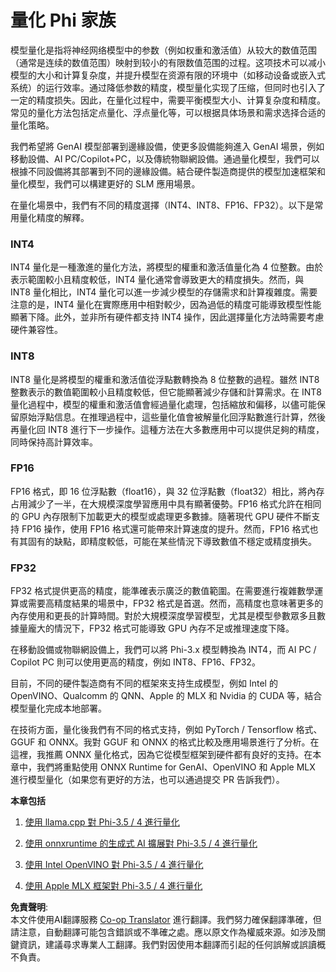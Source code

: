 <!--
CO_OP_TRANSLATOR_METADATA:
{
  "original_hash": "418c693c63cc0e817dc560558f730a7a",
  "translation_date": "2025-04-04T17:55:51+00:00",
  "source_file": "md\\01.Introduction\\04\\QuantifyingPhi.md",
  "language_code": "hk"
}
-->
# **量化 Phi 家族**

模型量化是指将神经网络模型中的参数（例如权重和激活值）从较大的数值范围（通常是连续的数值范围）映射到较小的有限数值范围的过程。这项技术可以减小模型的大小和计算复杂度，并提升模型在资源有限的环境中（如移动设备或嵌入式系统）的运行效率。通过降低参数的精度，模型量化实现了压缩，但同时也引入了一定的精度损失。因此，在量化过程中，需要平衡模型大小、计算复杂度和精度。常见的量化方法包括定点量化、浮点量化等，可以根据具体场景和需求选择合适的量化策略。

我們希望將 GenAI 模型部署到邊緣設備，使更多設備能夠進入 GenAI 場景，例如移動設備、AI PC/Copilot+PC，以及傳統物聯網設備。通過量化模型，我們可以根據不同設備將其部署到不同的邊緣設備。結合硬件製造商提供的模型加速框架和量化模型，我們可以構建更好的 SLM 應用場景。

在量化場景中，我們有不同的精度選擇（INT4、INT8、FP16、FP32）。以下是常用量化精度的解釋。

### **INT4**

INT4 量化是一種激進的量化方法，將模型的權重和激活值量化為 4 位整數。由於表示範圍較小且精度較低，INT4 量化通常會導致更大的精度損失。然而，與 INT8 量化相比，INT4 量化可以進一步減少模型的存儲需求和計算複雜度。需要注意的是，INT4 量化在實際應用中相對較少，因為過低的精度可能導致模型性能顯著下降。此外，並非所有硬件都支持 INT4 操作，因此選擇量化方法時需要考慮硬件兼容性。

### **INT8**

INT8 量化是將模型的權重和激活值從浮點數轉換為 8 位整數的過程。雖然 INT8 整數表示的數值範圍較小且精度較低，但它能顯著減少存儲和計算需求。在 INT8 量化過程中，模型的權重和激活值會經過量化處理，包括縮放和偏移，以儘可能保留原始浮點信息。在推理過程中，這些量化值會被解量化回浮點數進行計算，然後再量化回 INT8 進行下一步操作。這種方法在大多數應用中可以提供足夠的精度，同時保持高計算效率。

### **FP16**

FP16 格式，即 16 位浮點數（float16），與 32 位浮點數（float32）相比，將內存占用減少了一半，在大規模深度學習應用中具有顯著優勢。FP16 格式允許在相同的 GPU 內存限制下加載更大的模型或處理更多數據。隨著現代 GPU 硬件不斷支持 FP16 操作，使用 FP16 格式還可能帶來計算速度的提升。然而，FP16 格式也有其固有的缺點，即精度較低，可能在某些情況下導致數值不穩定或精度損失。

### **FP32**

FP32 格式提供更高的精度，能準確表示廣泛的數值範圍。在需要進行複雜數學運算或需要高精度結果的場景中，FP32 格式是首選。然而，高精度也意味著更多的內存使用和更長的計算時間。對於大規模深度學習模型，尤其是模型參數眾多且數據量龐大的情況下，FP32 格式可能導致 GPU 內存不足或推理速度下降。

在移動設備或物聯網設備上，我們可以將 Phi-3.x 模型轉換為 INT4，而 AI PC / Copilot PC 則可以使用更高的精度，例如 INT8、FP16、FP32。

目前，不同的硬件製造商有不同的框架來支持生成模型，例如 Intel 的 OpenVINO、Qualcomm 的 QNN、Apple 的 MLX 和 Nvidia 的 CUDA 等，結合模型量化完成本地部署。

在技術方面，量化後我們有不同的格式支持，例如 PyTorch / Tensorflow 格式、GGUF 和 ONNX。我對 GGUF 和 ONNX 的格式比較及應用場景進行了分析。在這裡，我推薦 ONNX 量化格式，因為它從模型框架到硬件都有良好的支持。在本章中，我們將重點使用 ONNX Runtime for GenAI、OpenVINO 和 Apple MLX 進行模型量化（如果您有更好的方法，也可以通過提交 PR 告訴我們）。

**本章包括**

1. [使用 llama.cpp 對 Phi-3.5 / 4 進行量化](./UsingLlamacppQuantifyingPhi.md)

2. [使用 onnxruntime 的生成式 AI 擴展對 Phi-3.5 / 4 進行量化](./UsingORTGenAIQuantifyingPhi.md)

3. [使用 Intel OpenVINO 對 Phi-3.5 / 4 進行量化](./UsingIntelOpenVINOQuantifyingPhi.md)

4. [使用 Apple MLX 框架對 Phi-3.5 / 4 進行量化](./UsingAppleMLXQuantifyingPhi.md)

**免責聲明**:  
本文件使用AI翻譯服務 [Co-op Translator](https://github.com/Azure/co-op-translator) 進行翻譯。我們努力確保翻譯準確，但請注意，自動翻譯可能包含錯誤或不準確之處。應以原文作為權威來源。如涉及關鍵資訊，建議尋求專業人工翻譯。我們對因使用本翻譯而引起的任何誤解或誤讀概不負責。